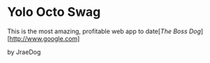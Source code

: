 # Yolo Octo Swag

This is the most amazing, profitable web app to date[*The Boss Dog*][http://www.google.com]

by JraeDog
